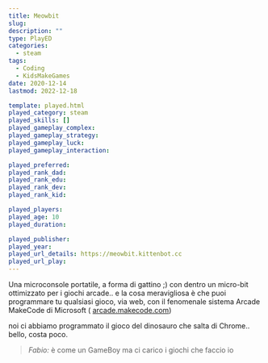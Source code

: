 ```yaml
---
title: Meowbit
slug: 
description: ""
type: PlayED
categories:
  - steam
tags:
  - Coding
  - KidsMakeGames
date: 2020-12-14
lastmod: 2022-12-18

template: played.html
played_category: steam
played_skills: []
played_gameplay_complex: 
played_gameplay_strategy: 
played_gameplay_luck: 
played_gameplay_interaction: 

played_preferred:
played_rank_dad: 
played_rank_edu: 
played_rank_dev: 
played_rank_kid: 

played_players: 
played_age: 10
played_duration: 

played_publisher: 
played_year: 
played_url_details: https://meowbit.kittenbot.cc
played_url_play: 
---
```


Una microconsole portatile, a forma di gattino ;) con dentro un micro-bit ottimizzato per i giochi arcade.. e la cosa meravigliosa è che puoi programmare tu qualsiasi gioco, via web, con il fenomenale sistema Arcade MakeCode di Microsoft ( [arcade.makecode.com](https://arcade.makecode.com/))

noi ci abbiamo programmato il gioco del dinosauro che salta di Chrome.. bello, costa poco.

> *Fabio:*
> è come un GameBoy ma ci carico i giochi che faccio io


